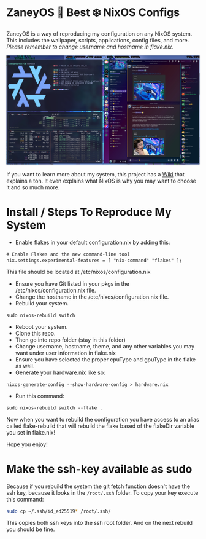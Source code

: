 # ZaneyOS 🟰 Best ❄️ NixOS Configs

ZaneyOS is a way of reproducing my configuration on any NixOS system. This includes the wallpaper, scripts, applications, config files, and more. *Please remember to change username and hostname in flake.nix.*

![](./config/home/files/media/demo.jpg)

If you want to learn more about my system, this project has a [Wiki](https://gitlab.com/Zaney/zaneyos/-/wikis/home) that explains a ton. It even explains what NixOS is why you may want to choose it and so much more.

# Install / Steps To Reproduce My System

- Enable flakes in your default configuration.nix by adding this:

```
# Enable Flakes and the new command-line tool
nix.settings.experimental-features = [ "nix-command" "flakes" ];
```

This file should be located at /etc/nixos/configuration.nix

- Ensure you have Git listed in your pkgs in the /etc/nixos/configuration.nix file.
- Change the hostname in the /etc/nixos/configuration.nix file.
- Rebuild your system.

```
sudo nixos-rebuild switch
```

- Reboot your system.
- Clone this repo.
- Then go into repo folder (stay in this folder)
- Change username, hostname, theme, and any other variables you may want under user information in flake.nix
- Ensure you have selected the proper cpuType and gpuType in the flake as well.
- Generate your hardware.nix like so:

```
nixos-generate-config --show-hardware-config > hardware.nix
```

- Run this command:

```
sudo nixos-rebuild switch --flake .
```

Now when you want to rebuild the configuration you have access to an alias called flake-rebuild that will rebuild the flake based of the flakeDir variable you set in flake.nix!

Hope you enjoy!

# Make the ssh-key available as sudo

Because if you rebuild the system the git fetch function doesn't have the ssh key, because it looks in the `/root/.ssh` folder.
To copy your key execute this command:
```bash
sudo cp ~/.ssh/id_ed25519* /root/.ssh/
```
This copies both ssh keys into the ssh root folder. And on the next rebuild you should be fine.

